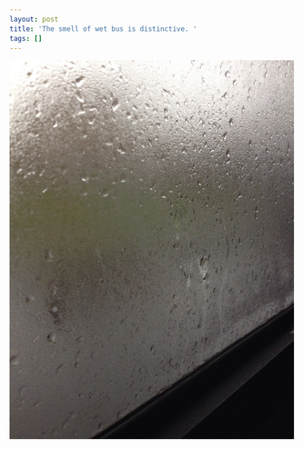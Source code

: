 ```yaml
---
layout: post
title: 'The smell of wet bus is distinctive. '
tags: []
---
```


<p>
<div class='p_embed p_image_embed'>
<a href="http://localhost:8888/WORDPRESS/wp-content/uploads/2013/02/p58-scaled1000.jpg"><img alt="P58" height="667" src="/images/39546144-p58.jpg" width="500" /></a>

</div>
</p>
